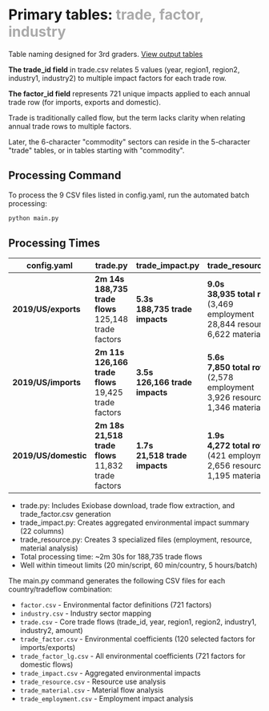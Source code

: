 # Primary tables: <span style="color:#aaa">trade, factor, industry</span>

Table naming designed for 3rd graders. [View output tables](https://github.com/ModelEarth/trade-data/tree/main/year)

**The trade_id field** in trade.csv relates 5 values (year, region1, region2, industry1, industry2) to multiple impact factors for each trade row.

**The factor_id field** represents 721 unique impacts applied to each annual trade row (for imports, exports and domestic).

Trade is traditionally called flow, but the term lacks clarity when relating annual trade rows to multiple factors.

Later, the 6-character "commodity" sectors can reside in the 5-character "trade" tables, or in tables starting with "commodity".

## Processing Command

To process the 9 CSV files listed in config.yaml, run the automated batch processing:

```bash
python main.py
```

## Processing Times

| config.yaml | trade.py | trade_impact.py | trade_resource.py |
|--------------|----------|----------------|-------------------|
| **2019/US/exports** | **2m 14s**<br>**188,735 trade flows**<br/>125,148 trade factors | **5.3s**<br>**188,735 trade impacts** | **9.0s**<br>**38,935 total rows**<br/>(3,469 employment<br/>28,844 resources<br/>6,622 materials) |
| **2019/US/imports** | **2m 11s**<br>**126,166 trade flows**<br/>19,425 trade factors | **3.5s**<br>**126,166 trade impacts** | **5.6s**<br>**7,850 total rows**<br/>(2,578 employment<br/>3,926 resources<br/>1,346 materials) |
| **2019/US/domestic** | **2m 18s**<br>**21,518 trade flows**<br/>11,832 trade factors | **1.7s**<br>**21,518 trade impacts** | **1.9s**<br>**4,272 total rows**<br/>(421 employment<br/>2,656 resources<br/>1,195 materials) |

- trade.py: Includes Exiobase download, trade flow extraction, and trade_factor.csv generation
- trade_impact.py: Creates aggregated environmental impact summary (22 columns)
- trade_resource.py: Creates 3 specialized files (employment, resource, material analysis)
- Total processing time: ~2m 30s for 188,735 trade flows
- Well within timeout limits (20 min/script, 60 min/country, 5 hours/batch)

The main.py command generates the following CSV files for each country/tradeflow combination:
- `factor.csv` - Environmental factor definitions (721 factors)
- `industry.csv` - Industry sector mapping  
- `trade.csv` - Core trade flows (trade_id, year, region1, region2, industry1, industry2, amount)
- `trade_factor.csv` - Environmental coefficients (120 selected factors for imports/exports)
- `trade_factor_lg.csv` - All environmental coefficients (721 factors for domestic flows)
- `trade_impact.csv` - Aggregated environmental impacts
- `trade_resource.csv` - Resource use analysis
- `trade_material.csv` - Material flow analysis  
- `trade_employment.csv` - Employment impact analysis

